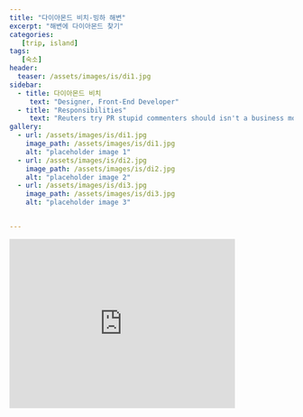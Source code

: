 ```yaml
---
title: "다이아몬드 비치-빙하 해변"
excerpt: "해변에 다이아몬드 찾기"
categories:
   [trip, island]
tags:
   [숙소]
header:
  teaser: /assets/images/is/di1.jpg
sidebar:
  - title: 다이아몬드 비치
     text: "Designer, Front-End Developer"
  - title: "Responsibilities"
     text: "Reuters try PR stupid commenters should isn't a business model"
gallery:
  - url: /assets/images/is/di1.jpg
    image_path: /assets/images/is/di1.jpg
    alt: "placeholder image 1"
  - url: /assets/images/is/di2.jpg
    image_path: /assets/images/is/di2.jpg
    alt: "placeholder image 2"
  - url: /assets/images/is/di3.jpg
    image_path: /assets/images/is/di3.jpg
    alt: "placeholder image 3"


---
```

  <iframe src = "https://goo.gl/maps/yHLPcZb94ULVsVTp9" width="400" height="300" frameborder="0" style="border:0" allowfullscreen/ >
  
요쿨살론 근처에 다이아몬드 비치가 있다.  
두군데가 있는데 아무곳이나 봐도 이쁘다.  
아침 햇살에 빙하가 너무 아름다웠다.  
왜 다이아몬드 비치라고 불리는지 너무나 이해가 갔다.  
바닷가에서 수달? 같은것도 봤다.  
오래있고 싶었지만 바닷물이 슬슬 들어오는것 같기도 하고..  
다음여행지가 밀려있어서 잠깐 보구 출발했다.  

{% include gallery  %}
